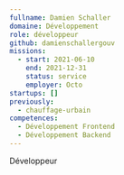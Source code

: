 ```yaml
---
fullname: Damien Schaller
domaine: Développement
role: développeur
github: damienschallergouv
missions:
  - start: 2021-06-10
    end: 2021-12-31
    status: service
    employer: Octo
startups: []
previously:
  - chauffage-urbain
competences:
  - Développement Frontend
  - Développement Backend
---
```

Développeur